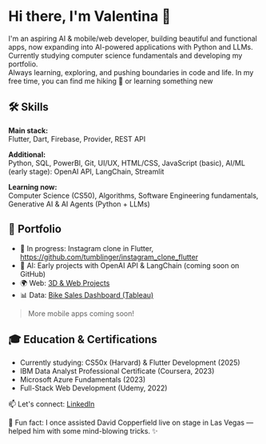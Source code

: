 # Hi there, I'm Valentina 👋

I'm an aspiring AI & mobile/web developer, building beautiful and functional apps, now expanding into AI-powered applications with Python and LLMs. 
Currently studying computer science fundamentals and developing my portfolio.  
Always learning, exploring, and pushing boundaries in code and life. In my free time, you can find me hiking :walking: or learning something new 

## 🛠️ Skills

**Main stack:**  
Flutter, Dart, Firebase, Provider, REST API

**Additional:**  
Python, SQL, PowerBI, Git, UI/UX, HTML/CSS, JavaScript (basic), AI/ML (early stage): OpenAI API, LangChain, Streamlit

**Learning now:**  
Computer Science (CS50), Algorithms, Software Engineering fundamentals, Generative AI & AI Agents (Python + LLMs)

## 📁 Portfolio

- 🔧 In progress: Instagram clone in Flutter, https://github.com/tumblinger/instagram_clone_flutter
- 🤖 AI: Early projects with OpenAI API & LangChain (coming soon on GitHub) 
- 🌍 Web: [3D & Web Projects](https://tumblinger.github.io/My_3DPortfolio_Web_Development/)  
- 📊 Data: [Bike Sales Dashboard (Tableau)](https://public.tableau.com/app/profile/valentina.egorova/viz/BikesandAccessoiresSalesAnalusis/Dashboard1)

> More mobile apps coming soon!

## 🎓 Education & Certifications

- Currently studying: CS50x (Harvard) & Flutter Development (2025)
- IBM Data Analyst Professional Certificate (Coursera, 2023)  
- Microsoft Azure Fundamentals (2023)  
- Full-Stack Web Development (Udemy, 2022)  


📫 Let's connect: [LinkedIn](https://www.linkedin.com/in/valentinaegorova/)

🎩 Fun fact: I once assisted David Copperfield live on stage in Las Vegas — helped him with some mind-blowing tricks. ✨



